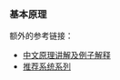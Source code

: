 ### 基本原理
额外的参考链接：
- [中文原理讲解及例子解释](https://www.cnblogs.com/gogoSandy/p/12742417.html)
- [推荐系统系列](https://jesse-csj.github.io/2019/07/24/DeepFM/)
